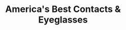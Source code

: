 ---
title: "America's Best Contacts & Eyeglasses"
url: /bellingham/americas-best-contacts-and-eyeglasses/
shop: optician
---